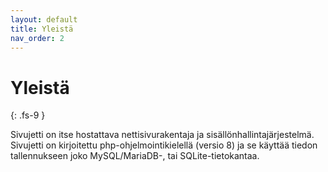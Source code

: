 ```yaml
---
layout: default
title: Yleistä
nav_order: 2
---
```


# Yleistä
{: .fs-9 }

Sivujetti on itse hostattava nettisivurakentaja ja sisällönhallintajärjestelmä. Sivujetti on kirjoitettu php-ohjelmointikielellä (versio 8) ja se käyttää tiedon tallennukseen joko MySQL/MariaDB-, tai SQLite-tietokantaa.